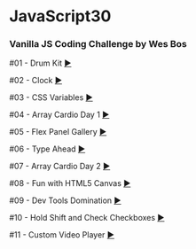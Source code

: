 # JavaScript30

 ### Vanilla JS Coding Challenge by Wes Bos
 #01 - Drum Kit [:arrow_forward:](https://martaniemiec.github.io/JavaScript30/01-JavaScript%20Drum%20Kit/index.html)
 
 #02 - Clock [:arrow_forward:](https://martaniemiec.github.io/JavaScript30/02-JS%20and%20CSS%20Clock/index.html)

 #03 - CSS Variables [:arrow_forward:](https://martaniemiec.github.io/JavaScript30/03-CSS_Variables/index.html)

 #04 - Array Cardio Day 1 [:arrow_forward:](https://martaniemiec.github.io/JavaScript30/04-Array_Cardio_Day_1/index.html)

 #05 - Flex Panel Gallery [:arrow_forward:](https://martaniemiec.github.io/JavaScript30/05-Flex_Panel_Gallery/index.html)

 #06 - Type Ahead [:arrow_forward:](https://martaniemiec.github.io/JavaScript30/06-Type_Ahead/index.html)


 #07 - Array Cardio Day 2 [:arrow_forward:](https://martaniemiec.github.io/JavaScript30/07-Array_Cardio_Day_2/index.html)

 #08 - Fun with HTML5 Canvas [:arrow_forward:](https://martaniemiec.github.io/JavaScript30/08-Fun_with_HTML5_Canvas/index.html)

 #09 - Dev Tools Domination [:arrow_forward:](https://martaniemiec.github.io/JavaScript30/09-Dev_Tools_Domination/index.html)

 #10 - Hold Shift and Check Checkboxes [:arrow_forward:](https://martaniemiec.github.io/JavaScript30/10-Hold_Shift_and_Check_Checkboxes/index.html)

 #11 - Custom Video Player [:arrow_forward:](https://martaniemiec.github.io/JavaScript30/11-Custom_Video_Player/index.html)